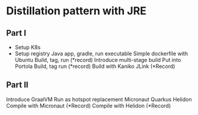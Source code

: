 # Distillation pattern with JRE #

## Part I ##
- Setup K8s
- Setup registry
Java app, gradle, run executable
Simple dockerfile with Ubuntu
Build, tag, run (*record)
Introduce multi-stage build
Put into Portola
Build, tag run (*record)
Build with Kaniko
JLink (*Record)

## Part II ##
Introduce GraalVM
Run as hotspot replacement
Micronaut
Quarkus
Helidon
Compile with Micronaut (*Record)
Compile with Helidon (*Record)
